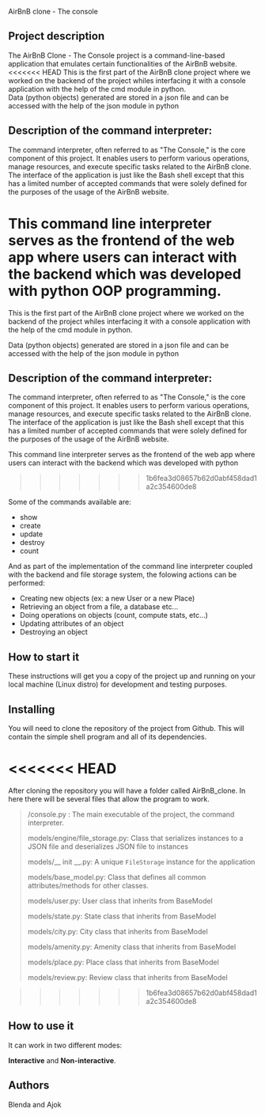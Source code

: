 AirBnB clone - The console

## Project description
The AirBnB Clone - The Console project is a command-line-based application that emulates certain functionalities of the AirBnB website.
<<<<<<< HEAD
This is the first part of the AirBnB clone project where we worked on the backend of the project whiles interfacing it with a console application with the help of the cmd module in python.   
Data (python objects) generated are stored in a json file and can be accessed with the help of the json module in python

## Description of the command interpreter:
The command interpreter, often referred to as "The Console," is the core component of this project. It enables users to perform various operations, manage resources, and execute specific tasks related to the AirBnB clone. 
The interface of the application is just like the Bash shell except that this has a limited number of accepted commands that were solely defined for the purposes of the usage of the AirBnB website.

This command line interpreter  serves as the frontend of the web app where users can interact with the backend which was developed with python OOP programming.
=======
This is the first part of the AirBnB clone project where we worked on the backend of the project whiles interfacing it with a console application with the help of the cmd module in python.

Data (python objects) generated are stored in a json file and can be accessed with the help of the json module in python

## Description of the command interpreter:
The command interpreter, often referred to as "The Console," is the core component of this project. It enables users to perform various operations, manage resources, and execute specific tasks related to the AirBnB clone.
The interface of the application is just like the Bash shell except that this has a limited number of accepted commands that were solely defined for the purposes of the usage of the AirBnB website.

This command line interpreter  serves as the frontend of the web app where users can interact with the backend which was developed with python
>>>>>>> 1b6fea3d08657b62d0abf458dad1a2c354600de8

Some of the commands available are:
- show
- create
- update
- destroy
- count

And as part of the implementation of the command line interpreter coupled with the backend and file storage system, the folowing actions can be performed:
-   Creating new objects (ex: a new User or a new Place)
-   Retrieving an object from a file, a database etc…
-   Doing operations on objects (count, compute stats, etc…)
-   Updating attributes of an object
-   Destroying an object

## How to start it
These instructions will get you a copy of the project up and running on your local machine (Linux distro) for development and testing purposes.

## Installing

You will need to clone the repository of the project from Github. This will contain the simple shell program and all of its dependencies.

<<<<<<< HEAD
=======
After cloning the repository you will have a folder called AirBnB_clone. In here there will be several files that allow the program to work.

> /console.py : The main executable of the project, the command interpreter.
>
> models/engine/file_storage.py: Class that serializes instances to a JSON file and deserializes JSON file to instances
> 
> models/__ init __.py:  A unique `FileStorage` instance for the application
> 
> models/base_model.py: Class that defines all common attributes/methods for other classes.
> 
> models/user.py: User class that inherits from BaseModel
> 
>models/state.py: State class that inherits from BaseModel
>
>models/city.py: City class that inherits from BaseModel
>
>models/amenity.py: Amenity class that inherits from BaseModel
>
>models/place.py: Place class that inherits from BaseModel
>
>models/review.py: Review class that inherits from BaseModel



>>>>>>> 1b6fea3d08657b62d0abf458dad1a2c354600de8
## How to use it
It can work in two different modes:


**Interactive** and **Non-interactive**.

## Authors
Blenda and Ajok
